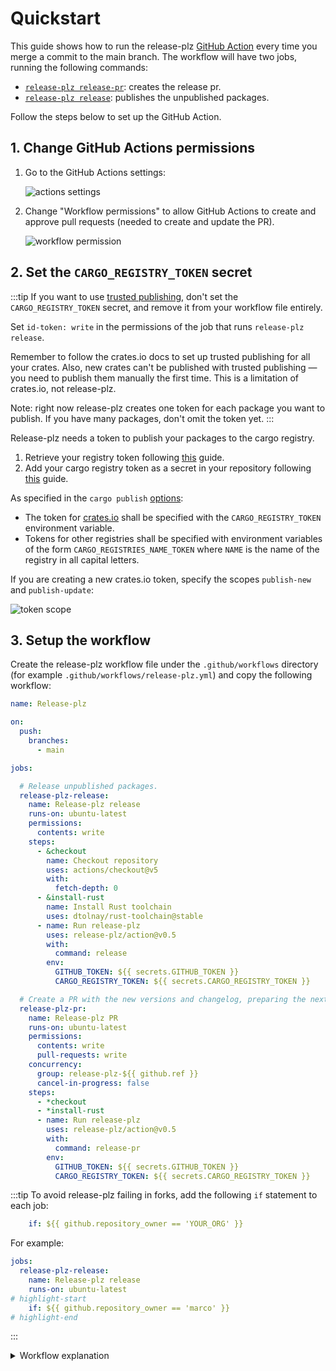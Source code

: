 # Quickstart

This guide shows how to run the release-plz
[GitHub Action](https://github.com/marketplace/actions/release-plz)
every time you merge a commit to the main branch.
The workflow will have two jobs, running the following commands:

- [`release-plz release-pr`](../usage/release-pr.md): creates the release pr.
- [`release-plz release`](../usage/release.md): publishes the unpublished packages.

Follow the steps below to set up the GitHub Action.

## 1. Change GitHub Actions permissions

1. Go to the GitHub Actions settings:

   ![actions settings](../assets/actions_settings.png)

2. Change "Workflow permissions" to allow GitHub Actions to create and approve
   pull requests (needed to create and update the PR).

   ![workflow permission](../assets/workflow_permissions.png)

## 2. Set the `CARGO_REGISTRY_TOKEN` secret

:::tip
If you want to use [trusted publishing](https://crates.io/docs/trusted-publishing),
don't set the `CARGO_REGISTRY_TOKEN` secret, and remove it from your workflow file
entirely.

Set `id-token: write` in the permissions of the job that runs `release-plz release`.

Remember to follow the crates.io docs to set up trusted publishing for all your crates.
Also, new crates can't be published with trusted publishing — you need to publish them
manually the first time.
This is a limitation of crates.io, not release-plz.

Note: right now release-plz creates one token for each package you want to publish.
If you have many packages, don't omit the token yet.
:::

Release-plz needs a token to publish your packages to the cargo registry.

1. Retrieve your registry token following
   [this](https://doc.rust-lang.org/cargo/reference/publishing.html#before-your-first-publish)
   guide.
2. Add your cargo registry token as a secret in your repository following
   [this](https://docs.github.com/en/actions/how-tos/write-workflows/choose-what-workflows-do/use-secrets#creating-secrets-for-a-repository)
   guide.

As specified in the `cargo publish`
[options](https://doc.rust-lang.org/cargo/commands/cargo-publish.html#publish-options):

- The token for [crates.io](https://crates.io/) shall be specified with the `CARGO_REGISTRY_TOKEN`
  environment variable.
- Tokens for other registries shall be specified with environment variables of the form
  `CARGO_REGISTRIES_NAME_TOKEN` where `NAME` is the name of the registry in all capital letters.

If you are creating a new crates.io token, specify the scopes `publish-new` and `publish-update`:

![token scope](../assets/token_scope.png)

## 3. Setup the workflow

Create the release-plz workflow file under the `.github/workflows` directory
(for example `.github/workflows/release-plz.yml`)
and copy the following workflow:

```yaml
name: Release-plz

on:
  push:
    branches:
      - main

jobs:

  # Release unpublished packages.
  release-plz-release:
    name: Release-plz release
    runs-on: ubuntu-latest
    permissions:
      contents: write
    steps:
      - &checkout
        name: Checkout repository
        uses: actions/checkout@v5
        with:
          fetch-depth: 0
      - &install-rust
        name: Install Rust toolchain
        uses: dtolnay/rust-toolchain@stable
      - name: Run release-plz
        uses: release-plz/action@v0.5
        with:
          command: release
        env:
          GITHUB_TOKEN: ${{ secrets.GITHUB_TOKEN }}
          CARGO_REGISTRY_TOKEN: ${{ secrets.CARGO_REGISTRY_TOKEN }}

  # Create a PR with the new versions and changelog, preparing the next release.
  release-plz-pr:
    name: Release-plz PR
    runs-on: ubuntu-latest
    permissions:
      contents: write
      pull-requests: write
    concurrency:
      group: release-plz-${{ github.ref }}
      cancel-in-progress: false
    steps:
      - *checkout
      - *install-rust
      - name: Run release-plz
        uses: release-plz/action@v0.5
        with:
          command: release-pr
        env:
          GITHUB_TOKEN: ${{ secrets.GITHUB_TOKEN }}
          CARGO_REGISTRY_TOKEN: ${{ secrets.CARGO_REGISTRY_TOKEN }}
```

:::tip
To avoid release-plz failing in forks, add the following `if` statement to each job:

```yaml
    if: ${{ github.repository_owner == 'YOUR_ORG' }}
```

For example:

```yaml
jobs:
  release-plz-release:
    name: Release-plz release
    runs-on: ubuntu-latest
# highlight-start
    if: ${{ github.repository_owner == 'marco' }}
# highlight-end
```

:::

<details>
<summary>Workflow explanation</summary>

This optional section adds comments to the above workflow,
to explain it in detail.

```yaml
# Name of the workflow: you can change it.
name: Release-plz

# The action runs on every push to the main branch.
on:
  push:
    branches:
      - main

jobs:

  # Release unpublished packages.
  # If you want release-plz to only update your packages,
  # and you want to handle `cargo publish` and git tag push by yourself,
  # remove this job.
  release-plz-release:
    name: Release-plz release
    runs-on: ubuntu-latest
    # Used to push tags, and create releases.
    permissions:
      contents: write
    steps:
      - name: Checkout repository
        uses: actions/checkout@v5
        with:
          # `fetch-depth: 0` is needed to clone all the git history, which is necessary to
          # release from the latest commit of the release PR.
          fetch-depth: 0
      # Use your favorite way to install the Rust toolchain.
      # The action I'm using here is a popular choice.
      - name: Install Rust toolchain
        uses: dtolnay/rust-toolchain@stable
      - name: Run release-plz
        uses: release-plz/action@v0.5
        with:
          # Run `release-plz release` command.
          command: release
        env:
          GITHUB_TOKEN: ${{ secrets.GITHUB_TOKEN }}
          CARGO_REGISTRY_TOKEN: ${{ secrets.CARGO_REGISTRY_TOKEN }}

  # Create a PR with the new versions and changelog, preparing the next release.
  # If you want release-plz to only release your packages
  # and you want to update `Cargo.toml` versions and changelogs by yourself,
  # remove this job.
  release-plz-pr:
    name: Release-plz PR
    runs-on: ubuntu-latest
    permissions:
      # Used to create and update pull requests.
      pull-requests: write
      # Used to push to the pull request branch.
      contents: write

    # The concurrency block is explained below (after the code block).
    concurrency:
      group: release-plz-${{ github.ref }}
      cancel-in-progress: false
    steps:
      - name: Checkout repository
        uses: actions/checkout@v5
        with:
          # `fetch-depth: 0` is needed to clone all the git history, which is necessary to
          # determine the next version and build the changelog.
          fetch-depth: 0
      - name: Install Rust toolchain
        uses: dtolnay/rust-toolchain@stable
      - name: Run release-plz
        uses: release-plz/action@v0.5
        with:
          # Run `release-plz release-pr` command.
          command: release-pr
        env:
          GITHUB_TOKEN: ${{ secrets.GITHUB_TOKEN }}
          # In `release-plz-pr` this is only required if you are using a private registry.
          CARGO_REGISTRY_TOKEN: ${{ secrets.CARGO_REGISTRY_TOKEN }}
```

### Concurrency

The `concurrency` block guarantees that if a new commit is pushed while
the job of the previous commit was still running, the new job will
wait for the previous one to finish.
In this way, only one instance of `release-plz release-pr` will run in the
repository at the same time for # the same branch, ensuring that there are
no conflicts.
See the GitHub [docs](https://docs.github.com/en/actions/writing-workflows/workflow-syntax-for-github-actions#jobsjob_idconcurrency)
to learn more.

We can't use the same `concurrency` block in the `release-plz-release` job
because the `concurrency` block cancels the pending job if a new commit is
pushed — we can't risk to skip a release.
This is an example commit sequence where the release would be skipped:

- Commit 1: an initial commit is pushed to the main branch. `release-plz release` runs.
- Commit 2: a second commit is pushed to the main branch. The job of this commit is pending,
  waiting for Release-plz to finish on Commit 1.
- Commit 3: a third commit is pushed to the main branch. The job of commit 2 is canceled,
  and the job of commit 3 is pending, waiting for Release-plz to finish on Commit 1.

</details>
